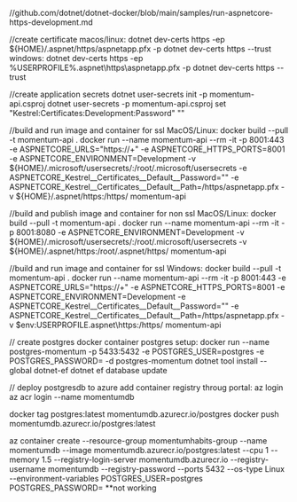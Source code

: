 


<!-- build image
docker build -t momentum-api . 
publish container
docker run -d -p 5001:8080 --name momentum-api momentum-api -->

//github.com/dotnet/dotnet-docker/blob/main/samples/run-aspnetcore-https-development.md

//create certificate
macos/linux:
dotnet dev-certs https -ep ${HOME}/.aspnet/https/aspnetapp.pfx -p <cert-password>
dotnet dev-certs https --trust
windows: 
dotnet dev-certs https -ep %USERPROFILE%\.aspnet\https\aspnetapp.pfx -p <cert-password>
dotnet dev-certs https --trust

//create application secrets
dotnet user-secrets init -p momentum-api.csproj
dotnet user-secrets -p momentum-api.csproj set "Kestrel:Certificates:Development:Password" "<cert-password>"

//build and run image and container for ssl
MacOS/Linux:
docker build --pull -t momentum-api .
docker run --name momentum-api --rm -it -p 8001:443 -e ASPNETCORE_URLS="https://+" -e ASPNETCORE_HTTPS_PORTS=8001 -e ASPNETCORE_ENVIRONMENT=Development -v ${HOME}/.microsoft/usersecrets/:/root/.microsoft/usersecrets -e ASPNETCORE_Kestrel__Certificates__Default__Password="<cert-password>" -e ASPNETCORE_Kestrel__Certificates__Default__Path=/https/aspnetapp.pfx -v ${HOME}/.aspnet/https:/https/ momentum-api

//build and publish image and container for non ssl
MacOS/Linux:
docker build --pull -t momentum-api .
docker run --name momentum-api --rm -it -p 8001:8080 -e ASPNETCORE_ENVIRONMENT=Development -v ${HOME}/.microsoft/usersecrets/:/root/.microsoft/usersecrets -v ${HOME}/.aspnet/https:/root/.aspnet/https/ momentum-api

//build and run image and container for ssl
Windows:
docker build --pull -t momentum-api .
docker run --name momentum-api --rm -it -p 8001:443 -e ASPNETCORE_URLS="https://+" -e ASPNETCORE_HTTPS_PORTS=8001 -e ASPNETCORE_ENVIRONMENT=Development -e ASPNETCORE_Kestrel__Certificates__Default__Password="<password>" -e ASPNETCORE_Kestrel__Certificates__Default__Path=/https/aspnetapp.pfx -v $env:USERPROFILE\.aspnet\https:/https/ momentum-api

// create postgres docker container
postgres setup:
docker run --name postgres-momentum -p 5433:5432 -e POSTGRES_USER=postgres -e POSTGRES_PASSWORD=<password> -d postgres-momentum
dotnet tool install --global dotnet-ef
dotnet ef database update

// deploy postgresdb to azure
add container registry throug portal:
az login
az acr login --name momentumdb  

docker tag postgres:latest momentumdb.azurecr.io/postgres
docker push momentumdb.azurecr.io/postgres:latest

az container create  --resource-group momentumhabits-group  --name momentumdb  --image momentumdb.azurecr.io/postgres:latest  --cpu 1 --memory 1.5 --registry-login-server momentumdb.azurecr.io  --registry-username momentumdb  --registry-password <password> --ports 5432 --os-type Linux --environment-variables POSTGRES_USER=postgres  POSTGRES_PASSWORD=<password> **not working

